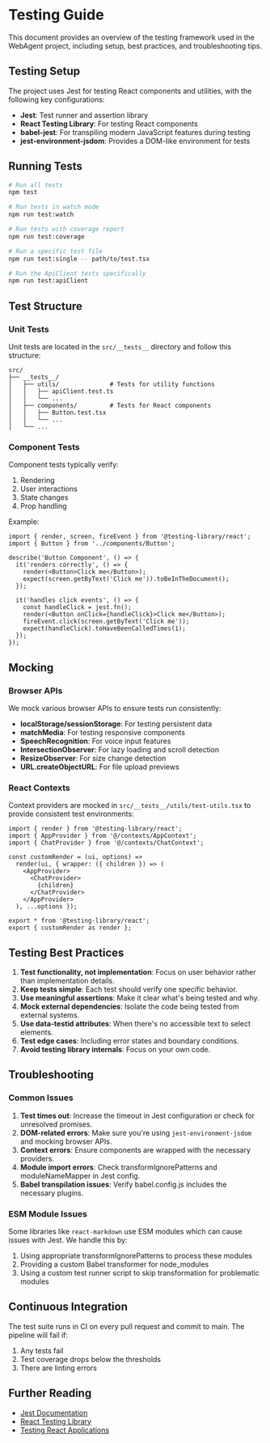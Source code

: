 # Testing Guide

This document provides an overview of the testing framework used in the WebAgent project, including setup, best practices, and troubleshooting tips.

## Testing Setup

The project uses Jest for testing React components and utilities, with the following key configurations:

- **Jest**: Test runner and assertion library
- **React Testing Library**: For testing React components
- **babel-jest**: For transpiling modern JavaScript features during testing
- **jest-environment-jsdom**: Provides a DOM-like environment for tests

## Running Tests

```bash
# Run all tests
npm test

# Run tests in watch mode
npm run test:watch

# Run tests with coverage report
npm run test:coverage

# Run a specific test file
npm run test:single -- path/to/test.tsx

# Run the ApiClient tests specifically
npm run test:apiClient
```

## Test Structure

### Unit Tests

Unit tests are located in the `src/__tests__` directory and follow this structure:

```
src/
├── __tests__/
│   ├── utils/              # Tests for utility functions
│   │   ├── apiClient.test.ts
│   │   └── ...
│   ├── components/         # Tests for React components
│   │   ├── Button.test.tsx
│   │   └── ...
│   └── ...
```

### Component Tests

Component tests typically verify:

1. Rendering
2. User interactions
3. State changes
4. Prop handling

Example:

```tsx
import { render, screen, fireEvent } from '@testing-library/react';
import { Button } from '../components/Button';

describe('Button Component', () => {
  it('renders correctly', () => {
    render(<Button>Click me</Button>);
    expect(screen.getByText('Click me')).toBeInTheDocument();
  });

  it('handles click events', () => {
    const handleClick = jest.fn();
    render(<Button onClick={handleClick}>Click me</Button>);
    fireEvent.click(screen.getByText('Click me'));
    expect(handleClick).toHaveBeenCalledTimes(1);
  });
});
```

## Mocking

### Browser APIs

We mock various browser APIs to ensure tests run consistently:

- **localStorage/sessionStorage**: For testing persistent data
- **matchMedia**: For testing responsive components
- **SpeechRecognition**: For voice input features
- **IntersectionObserver**: For lazy loading and scroll detection
- **ResizeObserver**: For size change detection
- **URL.createObjectURL**: For file upload previews

### React Contexts

Context providers are mocked in `src/__tests__/utils/test-utils.tsx` to provide consistent test environments:

```tsx
import { render } from '@testing-library/react';
import { AppProvider } from '@/contexts/AppContext';
import { ChatProvider } from '@/contexts/ChatContext';

const customRender = (ui, options) => 
  render(ui, { wrapper: ({ children }) => (
    <AppProvider>
      <ChatProvider>
        {children}
      </ChatProvider>
    </AppProvider>
  ), ...options });

export * from '@testing-library/react';
export { customRender as render };
```

## Testing Best Practices

1. **Test functionality, not implementation**: Focus on user behavior rather than implementation details.
2. **Keep tests simple**: Each test should verify one specific behavior.
3. **Use meaningful assertions**: Make it clear what's being tested and why.
4. **Mock external dependencies**: Isolate the code being tested from external systems.
5. **Use data-testid attributes**: When there's no accessible text to select elements.
6. **Test edge cases**: Including error states and boundary conditions.
7. **Avoid testing library internals**: Focus on your own code.

## Troubleshooting

### Common Issues

1. **Test times out**: Increase the timeout in Jest configuration or check for unresolved promises.
2. **DOM-related errors**: Make sure you're using `jest-environment-jsdom` and mocking browser APIs.
3. **Context errors**: Ensure components are wrapped with the necessary providers.
4. **Module import errors**: Check transformIgnorePatterns and moduleNameMapper in Jest config.
5. **Babel transpilation issues**: Verify babel.config.js includes the necessary plugins.

### ESM Module Issues

Some libraries like `react-markdown` use ESM modules which can cause issues with Jest. We handle this by:

1. Using appropriate transformIgnorePatterns to process these modules
2. Providing a custom Babel transformer for node_modules
3. Using a custom test runner script to skip transformation for problematic modules

## Continuous Integration

The test suite runs in CI on every pull request and commit to main. The pipeline will fail if:

1. Any tests fail
2. Test coverage drops below the thresholds
3. There are linting errors

## Further Reading

- [Jest Documentation](https://jestjs.io/docs/getting-started)
- [React Testing Library](https://testing-library.com/docs/react-testing-library/intro)
- [Testing React Applications](https://reactjs.org/docs/testing.html) 